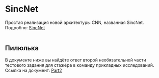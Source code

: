 # SincNet
Простая реализация новой архитектуры CNN, названная SincNet.
<br>
Подробно: [SincNet](https://arxiv.org/pdf/1808.00158.pdf)
<br>
<br>
## Пилюлька
В документе ниже вы найдёте ответ второй необязательной части тестового задания для стажёра в команду прикладных исследований.
Ссылка на документ: [Part2](https://docs.google.com/document/d/17YVjoC_EA5F1MCItddY6Gg5dRbpQoaTghrV0hXa2_94/edit?usp=sharing)
